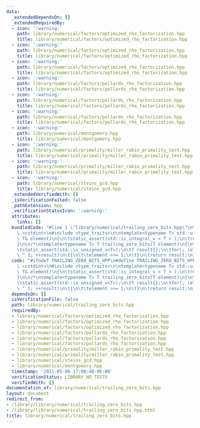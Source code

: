 ```yaml
---
data:
  _extendedDependsOn: []
  _extendedRequiredBy:
  - icon: ':warning:'
    path: library/numerical/factors/optimized_rho_factorization.hpp
    title: library/numerical/factors/optimized_rho_factorization.hpp
  - icon: ':warning:'
    path: library/numerical/factors/optimized_rho_factorization.hpp
    title: library/numerical/factors/optimized_rho_factorization.hpp
  - icon: ':warning:'
    path: library/numerical/factors/optimized_rho_factorization.hpp
    title: library/numerical/factors/optimized_rho_factorization.hpp
  - icon: ':warning:'
    path: library/numerical/factors/pollards_rho_factorization.hpp
    title: library/numerical/factors/pollards_rho_factorization.hpp
  - icon: ':warning:'
    path: library/numerical/factors/pollards_rho_factorization.hpp
    title: library/numerical/factors/pollards_rho_factorization.hpp
  - icon: ':warning:'
    path: library/numerical/factors/pollards_rho_factorization.hpp
    title: library/numerical/factors/pollards_rho_factorization.hpp
  - icon: ':warning:'
    path: library/numerical/montgomery.hpp
    title: library/numerical/montgomery.hpp
  - icon: ':warning:'
    path: library/numerical/primality/miller_rabin_primality_test.hpp
    title: library/numerical/primality/miller_rabin_primality_test.hpp
  - icon: ':warning:'
    path: library/numerical/primality/miller_rabin_primality_test.hpp
    title: library/numerical/primality/miller_rabin_primality_test.hpp
  - icon: ':warning:'
    path: library/numerical/steins_gcd.hpp
    title: library/numerical/steins_gcd.hpp
  _extendedVerifiedWith: []
  _isVerificationFailed: false
  _pathExtension: hpp
  _verificationStatusIcon: ':warning:'
  attributes:
    links: []
  bundledCode: "#line 1 \"library/numerical/trailing_zero_bits.hpp\"\n\n\n\n#include\
    \ <cstdint>\n#include <type_traits>\n\ntemplate<typename T> std::uint64_t trailing_zero_bits(const\
    \ T& element)\n{\n\tstatic_assert(std::is_integral_v < T > );\n\treturn __builtin_ctzll(element);\n\
    }\n\n/*\ntemplate<typename T> T trailing_zero_bits(T element)\n{\n\tstatic_assert(std::is_integral_v<T>);\n\
    \tstatic_assert(std::is_unsigned_v<T>);\n\tT result{};\n\tfor(; (element & 1)\
    \ ^ 1; ++result)\n\t{\n\t\telement >>= 1;\n\t}\n\treturn result;\n}\n*/\n\n\n"
  code: "#ifndef TRAILING_ZERO_BITS_HPP\n#define TRAILING_ZERO_BITS_HPP\n\n#include\
    \ <cstdint>\n#include <type_traits>\n\ntemplate<typename T> std::uint64_t trailing_zero_bits(const\
    \ T& element)\n{\n\tstatic_assert(std::is_integral_v < T > );\n\treturn __builtin_ctzll(element);\n\
    }\n\n/*\ntemplate<typename T> T trailing_zero_bits(T element)\n{\n\tstatic_assert(std::is_integral_v<T>);\n\
    \tstatic_assert(std::is_unsigned_v<T>);\n\tT result{};\n\tfor(; (element & 1)\
    \ ^ 1; ++result)\n\t{\n\t\telement >>= 1;\n\t}\n\treturn result;\n}\n*/\n\n#endif"
  dependsOn: []
  isVerificationFile: false
  path: library/numerical/trailing_zero_bits.hpp
  requiredBy:
  - library/numerical/factors/optimized_rho_factorization.hpp
  - library/numerical/factors/optimized_rho_factorization.hpp
  - library/numerical/factors/optimized_rho_factorization.hpp
  - library/numerical/factors/pollards_rho_factorization.hpp
  - library/numerical/factors/pollards_rho_factorization.hpp
  - library/numerical/factors/pollards_rho_factorization.hpp
  - library/numerical/primality/miller_rabin_primality_test.hpp
  - library/numerical/primality/miller_rabin_primality_test.hpp
  - library/numerical/steins_gcd.hpp
  - library/numerical/montgomery.hpp
  timestamp: '2021-05-06 17:00:48-06:00'
  verificationStatus: LIBRARY_NO_TESTS
  verifiedWith: []
documentation_of: library/numerical/trailing_zero_bits.hpp
layout: document
redirect_from:
- /library/library/numerical/trailing_zero_bits.hpp
- /library/library/numerical/trailing_zero_bits.hpp.html
title: library/numerical/trailing_zero_bits.hpp
---
```

